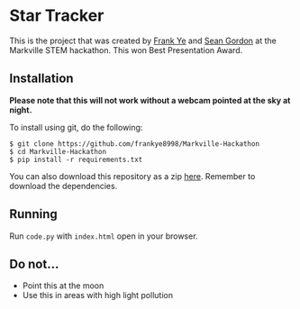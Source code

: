 # Star Tracker

This is the project that was created by [Frank Ye](https://github.com/frankye8998) and [Sean Gordon](https://github.com/VarGeneric) at the Markville STEM hackathon. This won Best Presentation Award.

## Installation

**Please note that this will not work without a webcam pointed at the sky at night.**

To install using git, do the following:

```
$ git clone https://github.com/frankye8998/Markville-Hackathon
$ cd Markville-Hackathon
$ pip install -r requirements.txt
```

You can also download this repository as a zip [here](https://github.com/frankye8998/Markville-Hackathon/archive/master.zip). Remember to download the dependencies. 

## Running

Run `code.py` with `index.html` open in your browser.

## Do not...

* Point this at the moon
* Use this in areas with high light pollution
